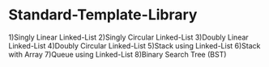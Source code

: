 # Standard-Template-Library
1)Singly Linear Linked-List
2)Singly Circular Linked-List
3)Doubly  Linear Linked-List
4)Doubly Circular Linked-List
5)Stack using Linked-List
6)Stack with Array
7)Queue using Linked-List
8)Binary Search Tree (BST)
